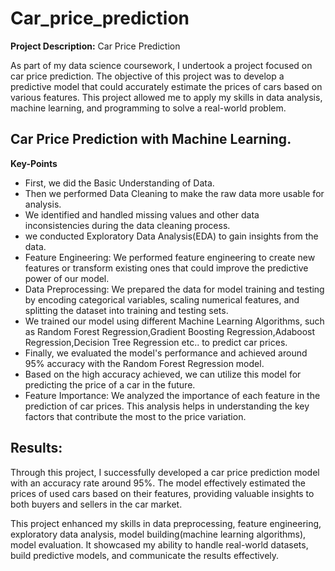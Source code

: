 # Car_price_prediction
**Project Description:** Car Price Prediction

As part of my data science coursework, I undertook a project focused on car price prediction. The objective of this project was to develop a predictive model that could accurately estimate the prices of cars based on various features. This project allowed me to apply my skills in data analysis, machine learning, and programming to solve a real-world problem.

## **Car Price Prediction with Machine Learning.**
**Key-Points**
* First, we did the Basic Understanding of Data.
* Then we performed Data Cleaning to make the raw data more usable for analysis.
* We identified and handled missing values and other data inconsistencies during the data cleaning process.
* we conducted Exploratory Data Analysis(EDA) to gain insights from the data.
* Feature Engineering: We performed feature engineering to create new features or transform existing ones that could improve the predictive power of our model.
* Data Preprocessing: We prepared the data for model training and testing by encoding categorical variables, scaling numerical features, and splitting the dataset into training and testing sets.
* We trained our model using different Machine Learning Algorithms, such as Random Forest Regression,Gradient Boosting Regression,Adaboost Regression,Decision Tree Regression etc.. to predict car prices.
* Finally, we evaluated the model's performance and achieved around 95% accuracy with the Random Forest Regression model.
* Based on the high accuracy achieved, we can utilize this model for predicting the price of a car in the future.
* Feature Importance: We analyzed the importance of each feature in the prediction of car prices. This analysis helps in understanding the key factors that contribute the most to the price variation.

## Results:
Through this project, I successfully developed a car price prediction model with an accuracy rate around 95%. The model effectively estimated the prices of used cars based on their features, providing valuable insights to both buyers and sellers in the car market.

This project enhanced my skills in data preprocessing, feature engineering, exploratory data analysis, model building(machine learning algorithms), model evaluation. It showcased my ability to handle real-world datasets, build predictive models, and communicate the results effectively.
